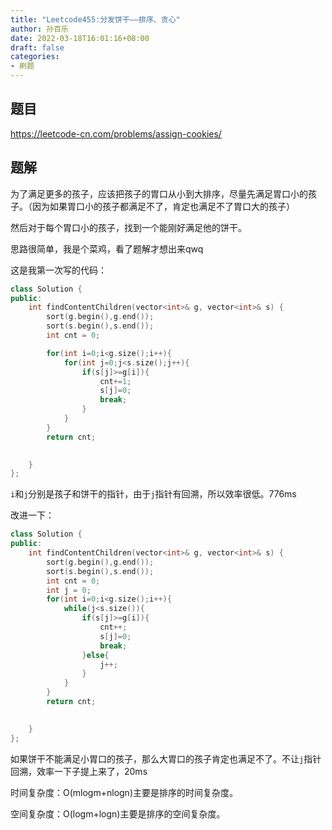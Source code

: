```yaml
---
title: "Leetcode455:分发饼干——排序、贪心"
author: 孙百乐
date: 2022-03-18T16:01:16+08:00
draft: false
categories: 
- 刷题
---
```


## 题目

https://leetcode-cn.com/problems/assign-cookies/

## 题解

为了满足更多的孩子，应该把孩子的胃口从小到大排序，尽量先满足胃口小的孩子。（因为如果胃口小的孩子都满足不了，肯定也满足不了胃口大的孩子）

然后对于每个胃口小的孩子，找到一个能刚好满足他的饼干。

思路很简单，我是个菜鸡，看了题解才想出来qwq

这是我第一次写的代码：

```c++
class Solution {
public:
    int findContentChildren(vector<int>& g, vector<int>& s) {
        sort(g.begin(),g.end());
        sort(s.begin(),s.end());
        int cnt = 0;

        for(int i=0;i<g.size();i++){
            for(int j=0;j<s.size();j++){
                if(s[j]>=g[i]){
                    cnt+=1;
                    s[j]=0;
                    break;
                }
            }
        }
        return cnt;
        

    }
};
```

`i`和`j`分别是孩子和饼干的指针，由于`j`指针有回溯，所以效率很低。776ms

改进一下：

```c++
class Solution {
public:
    int findContentChildren(vector<int>& g, vector<int>& s) {
        sort(g.begin(),g.end());
        sort(s.begin(),s.end());
        int cnt = 0;
        int j = 0;
        for(int i=0;i<g.size();i++){
            while(j<s.size()){
                if(s[j]>=g[i]){
                    cnt++;
                    s[j]=0;
                    break;
                }else{
                    j++;
                }
            }
        }
        return cnt;
        

    }
};
```

如果饼干不能满足小胃口的孩子，那么大胃口的孩子肯定也满足不了。不让`j`指针回溯，效率一下子提上来了，20ms



时间复杂度：O(mlogm+nlogn)主要是排序的时间复杂度。

空间复杂度：O(logm+logn)主要是排序的空间复杂度。
